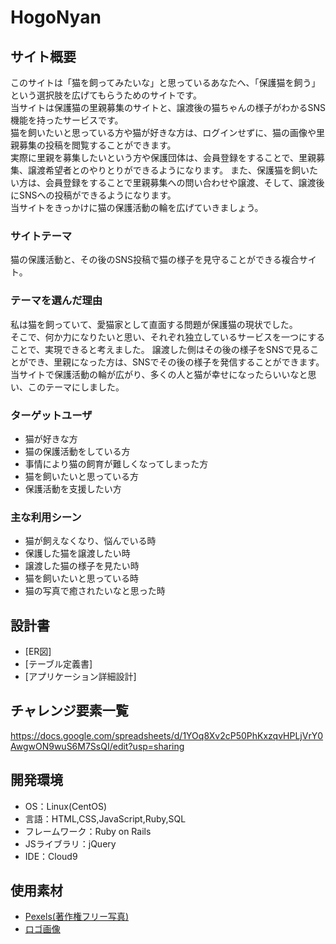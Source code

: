 # HogoNyan

## サイト概要
このサイトは「猫を飼ってみたいな」と思っているあなたへ、「保護猫を飼う」という選択肢を広げてもらうためのサイトです。<br>
当サイトは保護猫の里親募集のサイトと、譲渡後の猫ちゃんの様子がわかるSNS機能を持ったサービスです。<br>
猫を飼いたいと思っている方や猫が好きな方は、ログインせずに、猫の画像や里親募集の投稿を閲覧することができます。<br>
実際に里親を募集したいという方や保護団体は、会員登録をすることで、里親募集、譲渡希望者とのやりとりができるようになります。
また、保護猫を飼いたい方は、会員登録をすることで里親募集への問い合わせや譲渡、そして、譲渡後にSNSへの投稿ができるようになります。<br>
当サイトをきっかけに猫の保護活動の輪を広げていきましょう。

### サイトテーマ
猫の保護活動と、その後のSNS投稿で猫の様子を見守ることができる複合サイト。

### テーマを選んだ理由
私は猫を飼っていて、愛猫家として直面する問題が保護猫の現状でした。<br>
そこで、何か力になりたいと思い、それぞれ独立しているサービスを一つにすることで、実現できると考えました。
譲渡した側はその後の様子をSNSで見ることができ、里親になった方は、SNSでその後の様子を発信することができます。<br>
当サイトで保護活動の輪が広がり、多くの人と猫が幸せになったらいいなと思い、このテーマにしました。

### ターゲットユーザ
- 猫が好きな方
- 猫の保護活動をしている方
- 事情により猫の飼育が難しくなってしまった方
- 猫を飼いたいと思っている方
- 保護活動を支援したい方


### 主な利用シーン
- 猫が飼えなくなり、悩んでいる時
- 保護した猫を譲渡したい時
- 譲渡した猫の様子を見たい時
- 猫を飼いたいと思っている時
- 猫の写真で癒されたいなと思った時


## 設計書
- [ER図]
- [テーブル定義書]
- [アプリケーション詳細設計]

## チャレンジ要素一覧
<https://docs.google.com/spreadsheets/d/1YOq8Xv2cP50PhKxzqvHPLjVrY0AwgwON9wuS6M7SsQI/edit?usp=sharing>

## 開発環境
- OS：Linux(CentOS)
- 言語：HTML,CSS,JavaScript,Ruby,SQL
- フレームワーク：Ruby on Rails
- JSライブラリ：jQuery
- IDE：Cloud9

## 使用素材
- [Pexels(著作権フリー写真)](<https://www.pexels.com/ja-jp/>)
- [ロゴ画像](<https://www.canva.com/ja_jp/>)
